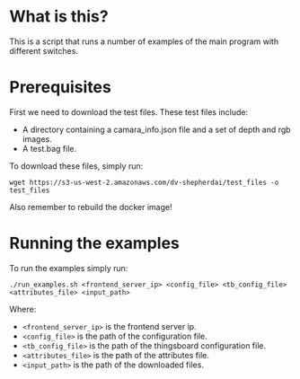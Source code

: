 # What is this?

This is a script that runs a number of examples of the main program
with different switches.


# Prerequisites

First we need to download the test files. These test files include:
- A directory containing a camara_info.json file and a set of depth and rgb images.
- A test.bag file.

To download these files, simply run:

```
wget https://s3-us-west-2.amazonaws.com/dv-shepherdai/test_files -o test_files
```

Also remember to rebuild the docker image!


# Running the examples

To run the examples simply run:

```
./run_examples.sh <frontend_server_ip> <config_file> <tb_config_file> <attributes_file> <input_path>
```

Where:

- `<frontend_server_ip>` is the frontend server ip.
- `<config_file>` is the path of the configuration file.
- `<tb_config_file>` is the path of the thingsboard configuration file.
- `<attributes_file>` is the path of the attributes file.
- `<input_path>` is the path of the downloaded files.

